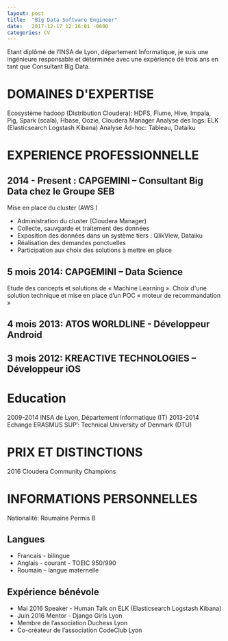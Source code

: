 ```yaml
---
layout: post
title:  "Big Data Software Engineer"
date:   2017-12-17 12:16:01 -0600
categories: CV
---
```


Etant diplômé de l’INSA de Lyon, département Informatique, je suis une ingénieure responsable et déterminée avec une expérience de trois ans en tant que Consultant Big Data. 

# DOMAINES D'EXPERTISE
Ecosystème hadoop (Distribution Cloudera): HDFS, Flume, Hive, Impala, Pig, Spark (scala), Hbase, Oozie, Cloudera Manager
Analyse des logs: ELK (Elasticsearch Logstash Kibana)
Analyse Ad-hoc: Tableau, Dataiku

# EXPERIENCE PROFESSIONNELLE
## 2014 - Present : CAPGEMINI – Consultant Big Data chez le Groupe SEB
Mise en place du cluster (AWS )
-	 Administration du cluster (Cloudera Manager)
-	 Collecte, sauvgarde et traitement des données 
-	 Exposition des données dans un système tiers : QlikView, Dataiku
-	 Réalisation des demandes ponctuelles
-	 Participation aux choix des solutions à mettre en place

## 5 mois 2014: CAPGEMINI – Data Science
Etude des concepts et solutions de « Machine Learning ». Choix d'une solution technique et mise en place d’un POC « moteur de recommandation »

## 4 mois 2013: ATOS WORLDLINE -  Développeur Android
## 3 mois 2012:	KREACTIVE TECHNOLOGIES – Développeur iOS

# Education
2009-2014	INSA de Lyon, Département Informatique (IT)
2013-2014	   Echange ERASMUS SUP’: Technical University of Denmark (DTU)

# PRIX ET DISTINCTIONS
2016		   Cloudera Community Champions

# INFORMATIONS PERSONNELLES
Nationalité: Roumaine
Permis B

## Langues
-	Francais - bilingue
-	Anglais - courant - TOEIC 950/990
-	Roumain – langue maternelle

## Expérience bénévole
- Mai 2016 Speaker  - Human Talk on ELK (Elasticsearch Logstash Kibana)
-	Juin 2016 Mentor - Django Girls Lyon
-	Membre de l’association Duchess Lyon
-	Co-créateur de l’association CodeClub Lyon
